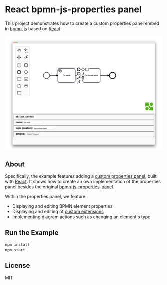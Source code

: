 # React bpmn-js-properties panel

This project demonstrates how to create a custom properties panel embed in [bpmn-js](https://github.com/bpmn-io/bpmn-js) based on [React](https://reactjs.org/).

![Demo Screenshot](./resources/screenshot.png)

## About

Specifically, the example features adding a [custom properties panel](./src/properties-panel), built with [React](https://reactjs.org/). It shows how to create an own implementation of the properties panel besides the original [bpmn-js-properties-panel](https://github.com/bpmn-io/bpmn-js-properties-panel).


Within the properties panel, we feature

* Displaying and editing BPMN element properties
* Displaying and editing of [custom extensions](./app/moddle/custom.json)
* Implementing diagram actions such as changing an element's type


## Run the Example

```sh
npm install
npm start
```


## License

MIT
